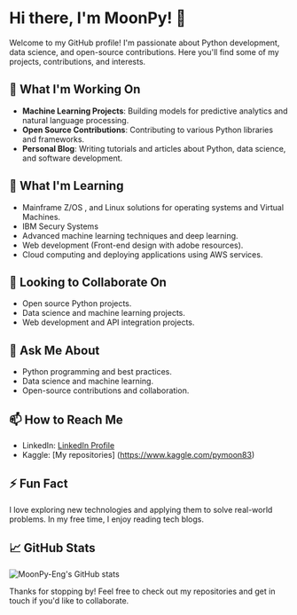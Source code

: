 # Hi there, I'm MoonPy! 👋

Welcome to my GitHub profile! I'm passionate about Python development, data science, and open-source contributions. Here you'll find some of my projects, contributions, and interests.

## 🔭 What I'm Working On
- **Machine Learning Projects**: Building models for predictive analytics and natural language processing.
- **Open Source Contributions**: Contributing to various Python libraries and frameworks.
- **Personal Blog**: Writing tutorials and articles about Python, data science, and software development.

## 🌱 What I'm Learning
- Mainframe Z/OS , and Linux solutions for operating systems and Virtual Machines.
- IBM Secury Systems
- Advanced machine learning techniques and deep learning.
- Web development (Front-end design with adobe resources).
- Cloud computing and deploying applications using AWS services.

## 👯 Looking to Collaborate On
- Open source Python projects.
- Data science and machine learning projects.
- Web development and API integration projects.

## 💬 Ask Me About
- Python programming and best practices.
- Data science and machine learning.
- Open-source contributions and collaboration.

## 📫 How to Reach Me
- LinkedIn: [LinkedIn Profile]([https://www.linkedin.com/in/py-moon-753b08128/])
- Kaggle: [My repositories] (https://www.kaggle.com/pymoon83)

## ⚡ Fun Fact
I love exploring new technologies and applying them to solve real-world problems. In my free time, I enjoy reading tech blogs.

## 📈 GitHub Stats
![MoonPy-Eng's GitHub stats](https://github-readme-stats.vercel.app/api?username=MoonPy-Eng&show_icons=true&theme=radical)

Thanks for stopping by! Feel free to check out my repositories and get in touch if you'd like to collaborate.

